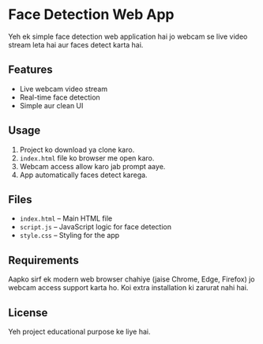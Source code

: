 # Face Detection Web App

Yeh ek simple face detection web application hai jo webcam se live video stream leta hai aur faces detect karta hai.

## Features
- Live webcam video stream
- Real-time face detection
- Simple aur clean UI

## Usage
1. Project ko download ya clone karo.
2. `index.html` file ko browser me open karo.
3. Webcam access allow karo jab prompt aaye.
4. App automatically faces detect karega.

## Files
- `index.html` – Main HTML file
- `script.js` – JavaScript logic for face detection
- `style.css` – Styling for the app

## Requirements
Aapko sirf ek modern web browser chahiye (jaise Chrome, Edge, Firefox) jo webcam access support karta ho. Koi extra installation ki zarurat nahi hai.

## License
Yeh project educational purpose ke liye hai. 